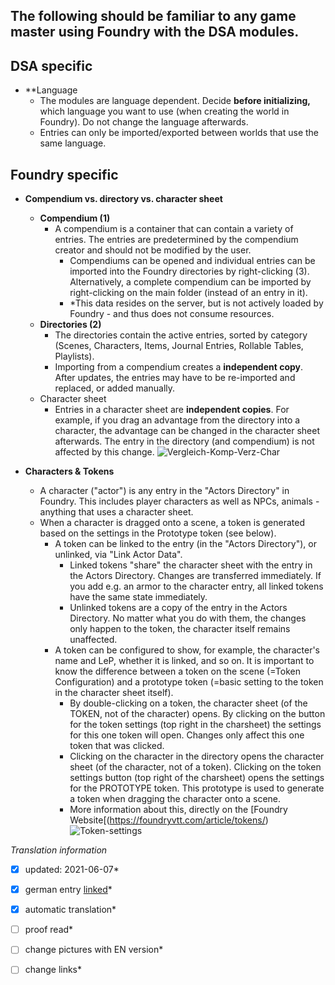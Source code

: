 ## The following should be familiar to any game master using Foundry with the DSA modules.

## DSA specific
 - **Language  
   - The modules are language dependent. Decide **before initializing,** which language you want to use (when creating the world in Foundry). Do not change the language afterwards.
   - Entries can only be imported/exported between worlds that use the same language.  


## Foundry specific
 - **Compendium vs. directory vs. character sheet**  
   - **Compendium (1)** 
     - A compendium is a container that can contain a variety of entries. The entries are predetermined by the compendium creator and should not be modified by the user.
       - Compendiums can be opened and individual entries can be imported into the Foundry directories by right-clicking (3). Alternatively, a complete compendium can be imported by right-clicking on the main folder (instead of an entry in it).
       - *This data resides on the server, but is not actively loaded by Foundry - and thus does not consume resources.  
    - **Directories (2)**
        - The directories contain the active entries, sorted by category (Scenes, Characters, Items, Journal Entries, Rollable Tables, Playlists).
        - Importing from a compendium creates a **independent copy**. After updates, the entries may have to be re-imported and replaced, or added manually.
    - Character sheet
      - Entries in a character sheet are **independent copies**. For example, if you drag an advantage from the directory into a character, the advantage can be changed in the character sheet afterwards. The entry in the directory (and compendium) is not affected by this change.
![Vergleich-Komp-Verz-Char](https://user-images.githubusercontent.com/62849695/116784133-e17dd780-aa92-11eb-9aef-f989914b7f38.png)

 - **Characters & Tokens**
   - A character ("actor") is any entry in the "Actors Directory" in Foundry. This includes player characters as well as NPCs, animals - anything that uses a character sheet.
   - When a character is dragged onto a scene, a token is generated based on the settings in the Prototype token (see below).
     - A token can be linked to the entry (in the "Actors Directory"), or unlinked, via "Link Actor Data".
       - Linked tokens "share" the character sheet with the entry in the Actors Directory. Changes are transferred immediately. If you add e.g. an armor to the character entry, all linked tokens have the same state immediately.
       - Unlinked tokens are a copy of the entry in the Actors Directory. No matter what you do with them, the changes only happen to the token, the character itself remains unaffected.  
     - A token can be configured to show, for example, the character's name and LeP, whether it is linked, and so on.
    It is important to know the difference between a token on the scene (=Token Configuration) and a prototype token (=basic setting to the token in the character sheet itself).
       - By double-clicking on a token, the character sheet (of the TOKEN, not of the character) opens. By clicking on the button for the token settings (top right in the charsheet) the settings for this one token will open. Changes only affect this one token that was clicked.
       - Clicking on the character in the directory opens the character sheet (of the character, not of a token). Clicking on the token settings button (top right of the charsheet) opens the settings for the PROTOTYPE token. This prototype is used to generate a token when dragging the character onto a scene.
       - More information about this, directly on the [Foundry Website[(https://foundryvtt.com/article/tokens/)
![Token-settings](https://user-images.githubusercontent.com/62849695/116784842-a67da300-aa96-11eb-8e65-4b9a4c6f035a.png)


*Translation information*  
*[x] updated: 2021-06-07*  
*[x] german entry [linked](de/de-wichtige-Konzepte.md)*  
*[x] automatic translation*  
*[ ] proof read*  
*[ ] change pictures with EN version*
*[ ] change links*  

